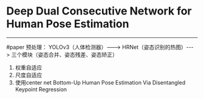 # Deep Dual Consecutive Network for Human Pose Estimation
---
#paper
预处理：
YOLOv3（人体检测器）---> HRNet（姿态识别的热图）---> 三个模块（姿态合并、姿态残差、姿态矫正）


1. 权重自适应
2. 尺度自适应
3. 使用center net Bottom-Up Human Pose Estimation Via Disentangled Keypoint Regression